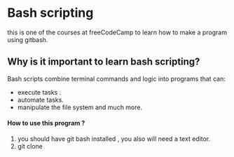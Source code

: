 # Bash scripting
this is one of the courses at freeCodeCamp to learn how to make a program using gitbash.

## Why is it important to learn bash scripting? 
Bash scripts combine terminal commands and logic into programs that can:
 - execute tasks .
 - automate tasks.
 - manipulate the file system and much more.

#### How to use this program ?
1. you should have git bash installed , you also will need a text editor.
2. git clone <this repo link>


